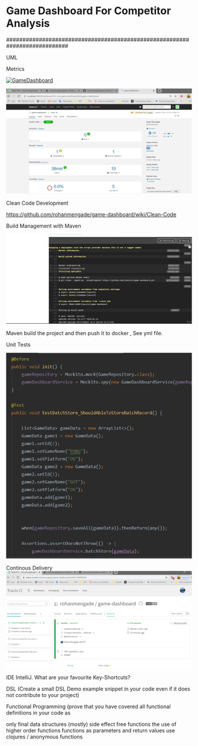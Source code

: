 # Game Dashboard For Competitor Analysis


###########################################################################

UML


Metrics

[![GameDashboard](http://localhost:9000/api/project_badges/quality_gate?project=com.game.dashboard%3Agame-dashboard)](http://localhost:9000/dashboard?id=com.game.dashboard%3Agame-dashboard)

![alt text](https://github.com/rohanmengade/game-dashboard/blob/master/Sonarcube_Screenshot.PNG)


Clean Code Development

https://github.com/rohanmengade/game-dashboard/wiki/Clean-Code
 
Build Management with Maven

![alt text](https://github.com/rohanmengade/game-dashboard/blob/master/Maven.PNG)

  Maven build the project and then push it to docker , See yml file.


Unit Tests


![alt text](https://github.com/rohanmengade/game-dashboard/blob/master/Test1.PNG)

Continous Delivery
![alt text](https://github.com/rohanmengade/game-dashboard/blob/master/Build_Travis_Master.PNG)


IDE IntelliJ. 
What are your favourite Key-Shortcuts?



DSL (Create a small DSL Demo example snippet in your code even if it does not contribute to your project)


Functional Programming (prove that you have covered all functional definitions in your code as



only final data structures
(mostly) side effect free functions
the use of higher order functions
functions as parameters and return values
use clojures / anonymous functions





